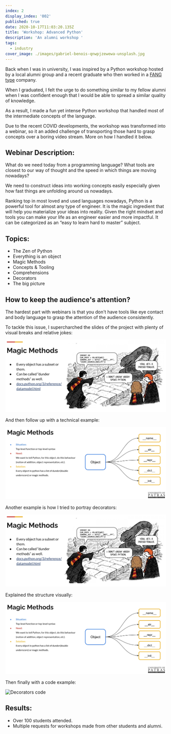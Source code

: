 ```yaml
---
index: 2
display_index: '002'
published: true
date: 2020-10-17T11:03:20.135Z
title: 'Workshop: Advanced Python'
description: 'An alumni workshop '
tags:
  - industry
cover_image: ./images/gabriel-benois-qnwpjzewewa-unsplash.jpg
---
```



Back when I was in university, I was inspired by a Python workshop hosted by a local alumni group and a recent graduate who then worked in a [FANG type](https://www.investopedia.com/terms/f/fang-stocks-fb-amzn.asp#:~:text=In%20finance%2C%20the%20acronym%20%22FANG,%2C%20and%20Alphabet%20(GOOG).&text=FANG%20stocks%20are%20famous%20for,over%20the%20past%20five%20years) company.

When I graduated, I felt the urge to do something similar to my fellow alumni when I was confident enough that I would be able to spread a similar quality of knowledge.

As a result, I made a fun yet intense Python workshop that handled most of the intermediate concepts of the language.

Due to the recent COVID developments, the workshop was transformed into a webinar, so it an added challenge of transporting those hard to grasp concepts over a boring video stream. More on how I handled it below.

## Webinar Description:

What do we need today from a programming language? What tools are closest to our way of thought and the speed in which things are moving nowadays?

We need to construct ideas into working concepts easily especially given how fast things are unfolding around us nowadays.

Ranking top in most loved and used languages nowadays, Python is a powerful tool for almost any type of engineer. It is the magic ingredient that will help you materialize your ideas into reality. Given the right mindset and tools you can make your life as an engineer easier and more impactful. It can be categorized as an “easy to learn hard to master” subject.

## Topics:

* The Zen of Python
* Everything is an object
* Magic Methods
* Concepts & Tooling
* Comprehensions
* Decorators
* The big picture

## How to keep the audience's attention?

The hardest part with webinars is that you don't have tools like eye contact and body language to grasp the attention of the audience consistently. 

To tackle this issue, I supercharched the slides of the project with plenty of visual breaks and relative jokes:

![Magic Methods meme](./images/python_workshop/magic_methods_1.jpg)

And then follow up with a technical example:

![Magic Methods code](./images/python_workshop/magic_methods_2.jpg)

Another example is how I tried to portray decorators:

![Decorators meme](./images/python_workshop/magic_methods_1.jpg)

Explained the structure visually:

![Decorators visual](./images/python_workshop/magic_methods_2.jpg)

Then finally with a code example:

![Decorators code](./images/python_workshop/magic_methods_3.jpg)



## Results:

* Over 100 students attended.
* Multiple requests for workshops made from other students and alumni.
